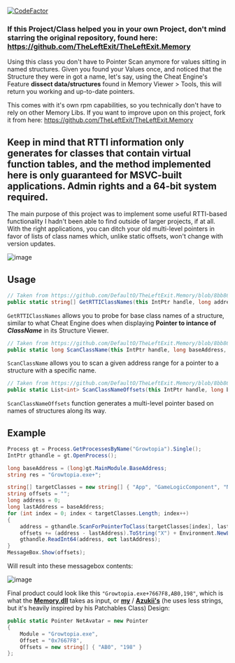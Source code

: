 [![CodeFactor](https://www.codefactor.io/repository/github/defaulto/theleftexit.memory/badge)](https://www.codefactor.io/repository/github/defaulto/theleftexit.memory)
### If this Project/Class helped you in your own Project, don't mind starring the original repository, found here: https://github.com/TheLeftExit/TheLeftExit.Memory

Using this class you don't have to Pointer Scan anymore for values sitting in named structures. Given you found your Values once, and noticed that the Structure they were in got a name, let's say, using the Cheat Engine's Feature **dissect data/structures** found in Memory Viewer > Tools, this will return you working and up-to-date pointers.

This comes with it's own rpm capabilities, so you technically don't have to rely on other Memory Libs. If you want to improve upon on this project, fork it from here: https://github.com/TheLeftExit/TheLeftExit.Memory

## Keep in mind that RTTI information only generates for classes that contain virtual function tables, and the method implemented here is only guaranteed for MSVC-built applications. Admin rights and a 64-bit system required.

The main purpose of this project was to implement some useful RTTI-based functionality I hadn't been able to find outside of larger projects, if at all. With the right applications, you can ditch your old multi-level pointers in favor of lists of class names which, unlike static offsets, won't change with version updates.


![image](https://user-images.githubusercontent.com/42414542/121788422-749b4880-cbcd-11eb-915f-46eaf45c2b18.png)

## Usage
```csharp
// Taken from https://github.com/DefaultO/TheLeftExit.Memory/blob/8bb868205239ccbbb2681aa470865069515fee9a/Memory.cs#L120
public static string[] GetRTTIClassNames(this IntPtr handle, long address)
```
``GetRTTIClassNames`` allows you to probe for base class names of a structure, similar to what Cheat Engine does when displaying **Pointer to intance of *ClassName*** in its Structure Viewer.
```csharp
// Taken from https://github.com/DefaultO/TheLeftExit.Memory/blob/8bb868205239ccbbb2681aa470865069515fee9a/Memory.cs#L155
public static long ScanClassName(this IntPtr handle, long baseAddress, string className, int maxOffset)
```
``ScanClassName`` allows you to scan a given address range for a pointer to a structure with a specific name.
```csharp
// Taken from https://github.com/DefaultO/TheLeftExit.Memory/blob/8bb868205239ccbbb2681aa470865069515fee9a/Memory.cs#L173
public static List<int> ScanClassNameOffsets(this IntPtr handle, long baseAddress, params (string className, int maxOffset)[] searchParameters)
```
``ScanClassNameOffsets`` function generates a multi-level pointer based on names of structures along its way.

## Example
```csharp
Process gt = Process.GetProcessesByName("Growtopia").Single();
IntPtr gthandle = gt.OpenProcess();

long baseAddress = (long)gt.MainModule.BaseAddress;
string res = "Growtopia.exe+";

string[] targetClasses = new string[] { "App", "GameLogicComponent", "NetAvatar" };
string offsets = "";
long address = 0;
long lastAddress = baseAddress;
for (int index = 0; index < targetClasses.Length; index++)
{
    address = gthandle.ScanForPointerToClass(targetClasses[index], lastAddress, index == 0 ? 0x800000 : 0x1000);
    offsets += (address - lastAddress).ToString("X") + Environment.NewLine;
    gthandle.ReadInt64(address, out lastAddress);
}
MessageBox.Show(offsets);
```
Will result into these messagebox contents:

![image](https://user-images.githubusercontent.com/42414542/121859416-f7202700-ccf7-11eb-9c5e-7e73bd50ae7b.png)

Final product could look like this ``"Growtopia.exe+7667F8,AB0,198"``, which is what the [**Memory.dll**](https://github.com/erfg12/memory.dll/) takes as input, or [**my**](https://github.com/DefaultO/Intralism-Bot-2020/blob/master/src/Patchables.cs) / [**Azukii's**](https://github.com/Azukee/osu-rx/blob/master/osu!rx/osu/Memory/Signatures.cs) (he uses less strings, but it's heavily inspired by his Patchables Class) Design:
```csharp
public static Pointer NetAvatar = new Pointer
{
    Module = "Growtopia.exe",
    Offset = "0x7667F8",
    Offsets = new string[] { "AB0", "198" }
};
```

